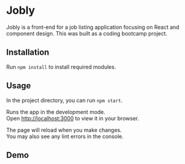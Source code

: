 # Jobly

Jobly is a front-end for a job listing application focusing on React and component design.  This was built as a coding bootcamp project.

## Installation

Run `npm install` to install required modules.

## Usage

In the project directory, you can run `npm start`.

Runs the app in the development mode.\
Open [http://localhost:3000](http://localhost:3000) to view it in your browser.

The page will reload when you make changes.\
You may also see any lint errors in the console.

## Demo

<add heroku link>
